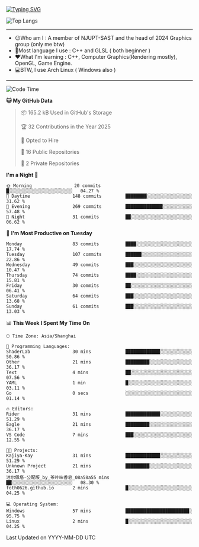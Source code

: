 <a href="https://git.io/typing-svg">
  <img src="https://readme-typing-svg.demolab.com?font=Fira+Code&pause=1000&random=false&width=435&separator=%3D&lines=std%3A%3Aprintln(%22Hello,+world!%22);" alt="Typing SVG" />
</a>

![Top Langs](https://github-readme-stats.vercel.app/api/top-langs/?username=FOTH0626&theme=transparent)

---

- 😉Who am I : A member of NJUPT-SAST and the head of 2024 Graphics group (only me btw)
- 📖Most language I use : C++ and GLSL ( both beginner )
- ❤What I'm learning : C++, Computer Graphics(Rendering mostly), OpenGL, Game Engine.
- 💻BTW, I use Arch Linux ( Windows also )
---
<!--START_SECTION:waka-->
![Code Time](http://img.shields.io/badge/Code%20Time-120%20hrs%2049%20mins-blue)

**🐱 My GitHub Data** 

> 📦 165.2 kB Used in GitHub's Storage 
 > 
> 🏆 32 Contributions in the Year 2025
 > 
> 💼 Opted to Hire
 > 
> 📜 16 Public Repositories 
 > 
> 🔑 2 Private Repositories 
 > 
**I'm a Night 🦉** 

```text
🌞 Morning                20 commits          █░░░░░░░░░░░░░░░░░░░░░░░░   04.27 % 
🌆 Daytime                148 commits         ████████░░░░░░░░░░░░░░░░░   31.62 % 
🌃 Evening                269 commits         ██████████████░░░░░░░░░░░   57.48 % 
🌙 Night                  31 commits          ██░░░░░░░░░░░░░░░░░░░░░░░   06.62 % 
```
📅 **I'm Most Productive on Tuesday** 

```text
Monday                   83 commits          ████░░░░░░░░░░░░░░░░░░░░░   17.74 % 
Tuesday                  107 commits         ██████░░░░░░░░░░░░░░░░░░░   22.86 % 
Wednesday                49 commits          ███░░░░░░░░░░░░░░░░░░░░░░   10.47 % 
Thursday                 74 commits          ████░░░░░░░░░░░░░░░░░░░░░   15.81 % 
Friday                   30 commits          ██░░░░░░░░░░░░░░░░░░░░░░░   06.41 % 
Saturday                 64 commits          ███░░░░░░░░░░░░░░░░░░░░░░   13.68 % 
Sunday                   61 commits          ███░░░░░░░░░░░░░░░░░░░░░░   13.03 % 
```


📊 **This Week I Spent My Time On** 

```text
🕑︎ Time Zone: Asia/Shanghai

💬 Programming Languages: 
ShaderLab                30 mins             █████████████░░░░░░░░░░░░   50.86 % 
Other                    21 mins             █████████░░░░░░░░░░░░░░░░   36.17 % 
Text                     4 mins              ██░░░░░░░░░░░░░░░░░░░░░░░   07.56 % 
YAML                     1 min               █░░░░░░░░░░░░░░░░░░░░░░░░   03.11 % 
Go                       0 secs              ░░░░░░░░░░░░░░░░░░░░░░░░░   01.14 % 

🔥 Editors: 
Rider                    31 mins             █████████████░░░░░░░░░░░░   51.29 % 
Eagle                    21 mins             █████████░░░░░░░░░░░░░░░░   36.17 % 
VS Code                  7 mins              ███░░░░░░░░░░░░░░░░░░░░░░   12.55 % 

🐱‍💻 Projects: 
Kajiya-Kay               31 mins             █████████████░░░░░░░░░░░░   51.29 % 
Unknown Project          21 mins             █████████░░░░░░░░░░░░░░░░   36.17 % 
洁尔佩塔-公配版_by_茶叶味香皂_08a58a55 mins              ██░░░░░░░░░░░░░░░░░░░░░░░   08.30 % 
foth0626.github.io       2 mins              █░░░░░░░░░░░░░░░░░░░░░░░░   04.25 % 

💻 Operating System: 
Windows                  57 mins             ████████████████████████░   95.75 % 
Linux                    2 mins              █░░░░░░░░░░░░░░░░░░░░░░░░   04.25 % 
```


 Last Updated on YYYY-MM-DD UTC
<!--END_SECTION:waka-->
